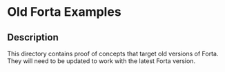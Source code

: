 # Old Forta Examples

## Description

This directory contains proof of concepts that target old versions of Forta. They will need to be updated to work with the latest Forta version.
